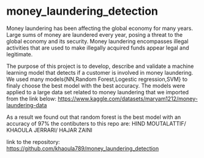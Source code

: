 # money_laundering_detection
Money laundering has been affecting the global economy for many years. Large sums of money are laundered every year, posing a threat to the global economy and its security. Money laundering encompasses illegal activities that are used to make illegally acquired funds appear legal and legitimate.

The purpose of this project is to develop, describe and validate a machine learning model that detects if a customer is involved in money laundering. We used many models{NN,Random Forest,Logestic regression,SVM} to finaly choose the best model with the best accuracy. The models were applied to a large data set related to money laundering that we imported from the link below: https://www.kaggle.com/datasets/maryam1212/money-laundering-data

As a result we found out that random forest is the best model with an accuracy of 97% 
the contibuters to this repo are: HIND MOUTALATTIF/ KHAOULA JERRARI/ HAJAR ZAINI

link to the repository: https://github.com/khaoula789/money_laundering_detection
